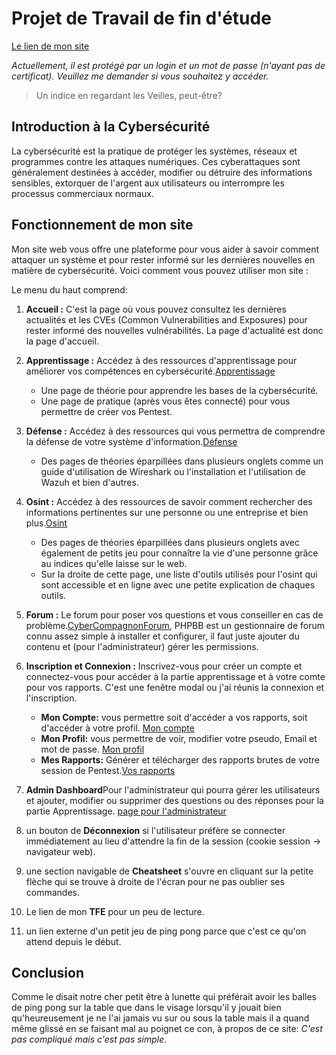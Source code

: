 # Projet de Travail de fin d'étude
[Le lien de mon site](http://81.241.151.110:8082)

*Actuellement, il est protégé par un login et un mot de passe (n'ayant pas de certificat). Veuillez me demander si vous souhaitez y accéder.*


> Un indice en regardant les Veilles, peut-être?

##  Introduction à la Cybersécurité

La cybersécurité est la pratique de protéger les systèmes, réseaux et programmes contre les attaques numériques. Ces cyberattaques sont généralement destinées à accéder, modifier ou détruire des informations sensibles, extorquer de l'argent aux utilisateurs ou interrompre les processus commerciaux normaux.

## Fonctionnement de mon site

Mon site web vous offre une plateforme pour vous aider à savoir comment attaquer un système et pour rester informé sur les dernières nouvelles en matière de cybersécurité. Voici comment vous pouvez utiliser mon site :

Le menu du haut comprend:

1.  **Accueil :** C'est la page où vous pouvez consultez les dernières actualités et les CVEs (Common Vulnerabilities and Exposures) pour rester informé des nouvelles vulnérabilités. La page d'actualité est donc la page d'accueil.
2.  **Apprentissage :** Accédez à des ressources d'apprentissage pour améliorer vos compétences en cybersécurité.[Apprentissage](http://81.241.151.110:8082/?page=apprentissage)

	-   Une page de théorie pour apprendre les bases de la cybersécurité.
	-   Une page de pratique (après vous êtes connecté) pour vous permettre de créer vos Pentest.

3.  **Défense :** Accédez à des ressources qui vous permettra de comprendre la défense de votre système d'information.[Défense](http://81.241.151.110:8082/?page=defense)

	-   Des pages de théories éparpillées dans plusieurs onglets comme un guide d'utilisation de Wireshark ou l'installation et l'utilisation de Wazuh et bien d'autres.

4.  **Osint :** Accédez à des ressources de savoir comment rechercher des informations pertinentes sur une personne ou une entreprise et bien plus.[Osint](http://81.241.151.110:8082/?page=osint)

	-   Des pages de théories éparpillées dans plusieurs onglets avec également de petits jeu pour connaître la vie d'une personne grâce au indices qu'elle laisse sur le web.
	-   Sur la droite de cette page, une liste d'outils utilisés pour l'osint qui sont accessible et en ligne avec une petite explication de chaques outils.

5.  **Forum :** Le forum pour poser vos questions et vous conseiller en cas de problème.[CyberCompagnonForum](http://81.241.151.110:8082/phpBB), PHPBB est un gestionnaire de forum connu assez simple à installer et configurer, il faut juste ajouter du contenu et (pour l'administrateur) gérer les permissions.
6.  **Inscription et Connexion :** Inscrivez-vous pour créer un compte et connectez-vous pour accéder à la partie apprentissage et à votre comte pour vos rapports. C'est une fenêtre modal ou j'ai réunis la connexion et l'inscription.

	-   **Mon Compte:** vous permettre soit d'accéder a vos rapports, soit d'accéder à votre profil. [Mon compte](http://81.241.151.110:8082/?page=user/dashboard)
	-   **Mon Profil:** vous permettre de voir, modifier votre pseudo, Email et mot de passe. [Mon profil](http://81.241.151.110:8082/?page=user/profile)
	-   **Mes Rapports:** Générer et télécharger des rapports brutes de votre session de Pentest.[Vos rapports](http://81.241.151.110:8082/?page=user/reports)

7.   **Admin Dashboard**Pour l'administrateur qui pourra gérer les utilisateurs et ajouter, modifier ou supprimer des questions ou des réponses pour la partie Apprentissage. [page pour l'administrateur](http://81.241.151.110:8082/?page=admin/dashboard)

8.  un bouton de **Déconnexion** si l'utilisateur préfère se connecter immédiatement au lieu d'attendre la fin de la session (cookie session -> navigateur web).
9. une section navigable de **Cheatsheet** s'ouvre en cliquant sur la petite flèche qui se trouve à droite de l'écran pour ne pas oublier ses commandes.
10.  Le lien de mon **TFE** pour un peu de lecture.
11.  un lien externe d'un petit jeu de ping pong parce que c'est ce qu'on attend depuis le début.

## Conclusion

Comme le disait notre cher petit être à lunette qui préférait avoir les balles de ping pong sur la table que dans le visage lorsqu'il y jouait bien qu'heureusement je ne l'ai jamais vu sur ou sous la table mais il a quand même glissé en se faisant mal au poignet ce con, à propos de ce site: *C'est pas compliqué mais c'est pas simple*.
